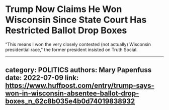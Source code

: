 # Trump Now Claims He Won Wisconsin Since State Court Has Restricted Ballot Drop Boxes

“This means I won the very closely contested (not actually) Wisconsin presidential race," the former president insisted on Truth Social.

---
category: POLITICS
authors: Mary Papenfuss
date: 2022-07-09
link: https://www.huffpost.com/entry/trump-says-won-in-wisconsin-absentee-ballot-drop-boxes_n_62c8b035e4b0d74019838932
---
